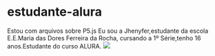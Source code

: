 # estudante-alura
Estou com arquivos sobre P5.js
Eu sou a Jhenyfer,estudante da escola E.E.Maria das Dores Ferreira da Rocha, cursando a 1º Série,tenho 16 anos.Estudante do curso ALURA.
![](https://i.pinimg.com/originals/b6/0e/2a/b60e2a6da0e6f974df737857b290659c.png)
